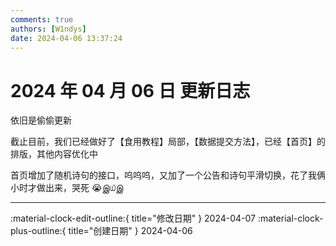```yaml
---
comments: true
authors: [W1ndys]
date: 2024-04-06 13:37:24
---
```


# 2024 年 04 月 06 日 更新日志

依旧是偷偷更新

<!-- more -->

截止目前，我们已经做好了【食用教程】局部，【数据提交方法】，已经【首页】的排版，其他内容优化中

首页增加了随机诗句的接口，呜呜呜，又加了一个公告和诗句平滑切换，花了我俩小时才做出来，哭死 😭இ௰இ

---

:material-clock-edit-outline:{ title="修改日期" } 2024-04-07
:material-clock-plus-outline:{ title="创建日期" } 2024-04-06

